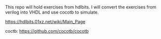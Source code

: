 This repo will hold exercises from hdlbits. I will convert the exercises from verilog into VHDL and use cocotb to simulate.

https://hdlbits.01xz.net/wiki/Main_Page

coctb: https://github.com/cocotb/cocotb
